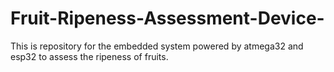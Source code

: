 # Fruit-Ripeness-Assessment-Device-
This is repository for the embedded system powered by atmega32 and esp32 to assess the ripeness of fruits.

